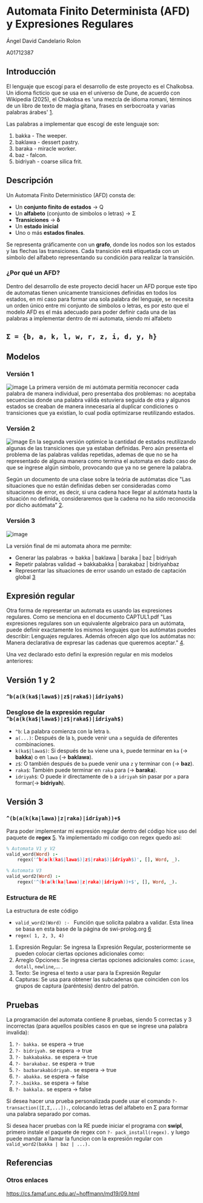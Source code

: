 # Automata Finito Determinista (AFD) y Expresiones Regulares

Ángel David Candelario Rolon

A01712387
## Introducción
El lenguaje que escogí para el desarrollo de este proyecto es el Chalkobsa. Un idioma ficticio que se usa en el universo de Dune, de acuerdo con Wikipedia (2025), el Chakobsa es 'una mezcla de idioma romaní, términos de un libro de texto de magia gitana, frases en serbocroata y varias palabras árabes' [1].

Las palabras a implementar que escogí de este lenguaje son:
1. bakka - The weeper.
2. baklawa - dessert pastry. 
3. baraka - miracle worker.
4. baz - falcon.
5. bidriyah - coarse silica frit.

## Descripción
Un Automata Finito Deterministico (AFD) consta de:
 - Un **conjunto finito de estados** ->  Q
 - Un **alfabeto** (conjunto de simbolos o letras) -> Σ
 - **Transiciones** ->  **δ**
 - Un **estado inicial**
 - Uno o más **estados finales**.

Se representa gráficamente con un **grafo**, donde los nodos son los estados y las flechas las transiciones. Cada transición está etiquetada con un símbolo del alfabeto representando su condición para realizar la transición.
### ¿Por qué un AFD?
Dentro del desarrollo de este proyecto decidí hacer un AFD porque este tipo de automatas tienen unicamente transiciones definidas en todos los estados, en mi caso para formar una sola palabra del lenguaje, se necesita un orden único entre mi conjunto de simbolos o letras, es por esto que el modelo AFD es el más adecuado para poder definir cada una de las palabras a implementar dentro de mi automata, siendo mi alfabeto 
## ``` Σ = {b, a, k, l, w, r, z, i, d, y, h} ```

## Modelos

### Versión 1 
![image](https://github.com/user-attachments/assets/fb4a5802-7092-4599-ac3d-c34847b4342b)
La primera versión de mi autómata permitía reconocer cada palabra de manera individual, pero presentaba dos problemas: no aceptaba secuencias donde una palabra válida estuviera seguida de otra y algunos estados se creaban de manera innecesaria al duplicar condiciones o transiciones que ya existían, lo cual podía optimizarse reutilizando estados.

### Versión 2
![image](https://github.com/user-attachments/assets/d293ff31-5491-400e-a446-b6777c6b4aeb)
En la segunda versión optimice la cantidad de estados reutilizando algunas de las transiciones que ya estaban definidas. Pero aún presenta el problema de las palabras validas repetidas, ademas de que no se ha representado de alguna manera como termina el automata en dado caso de que se ingrese algún simbolo, provocando que ya no se genere la palabra.

Según un documento de una clase sobre la teória de autómatas dice "Las situaciones que no están definidas deben ser consideradas como situaciones de error, es decir, si una cadena hace llegar al autómata hasta la situación no definida, consideraremos que la cadena no ha sido reconocida por dicho autómata” [2].

### Versión 3
![image](https://github.com/user-attachments/assets/f51ee38e-b8b7-4d31-94c9-b7a90dad6974)

La versión final de mi automata ahora me permite:
 - Generar las palabras -> bakka | baklawa | baraka | baz | bidriyah
 - Repetir palabras validad -> bakkabakka | barakabaz | bidriyahbaz
 - Representar las situaciones de error usando un estado de captación global [3]

## Expresión regular
Otra forma de representar un automata es usando las expresiones regulares. Como se menciona en el documento CAPTUL1.pdf "Las expresiones regulares son un equivalente algebraico para un autómata, puede definir exactamente los mismos lenguajes que los autómatas puedes describir: Lenguajes regulares. Además ofrecen algo que los autómatas no: Manera declarativa de expresar las cadenas que queremos aceptar." [4].

Una vez declarado esto definí la expresión regular en mis modelos anteriores:

## **Versión 1 y 2**
### ```^b(a(k(ka$|lawa$)|z$|raka$)|idriyah$)```

### Desglose de la expresión regular `^b(a(k(ka$|lawa$)|z$|raka$)|idriyah$)`

- `^b`: La palabra comienza con la letra `b`.
- `a(...)`: Después de la `b`, puede venir una `a` seguida de diferentes combinaciones.
- `k(ka$|lawa$)`: Si después de `ba` viene una `k`, puede terminar en `ka` (→ **bakka**) o en `lawa` (→ **baklawa**).
- `z$`: O también después de `ba` puede venir una `z` y terminar con (→ **baz**).
- `raka$`: También puede terminar en `raka` para (→ **baraka**).
- `idriyah$`: O puede ir directamente de `b` a `idriyah` sin pasar por `a`  para formar(→ **bidriyah**).

## **Versión 3**
### ```^(b(a(k(ka|lawa)|z|raka)|idriyah))+$```


Para poder implementar mi expresión regular dentro del código hice uso del paquete de **regex** [5]. Ya implementado mi codigo con regex quedo así:
````Prolog
% Automata V1 y V2
valid_word(Word) :-
    regex('^b(a(k(ka$|lawa$)|z$|raka$)|idriyah$)', [], Word, _).

% Automata V3
valid_word2(Word) :-
    regex('^(b(a(k(ka|lawa)|z|raka)|idriyah))+$', [], Word, _).
````

### Estructura de RE
La estructura de este código 

 - ```valid_word2(Word) :- ``` Función que solicita palabra a validar.
Esta línea se basa en esta base de la página de swi-prolog.org [6]
 - ```regex( 1, 2, 3, 4)``` 
1. Expresión Regular: Se ingresa la Expresión Regular, posteriormente se pueden colocar ciertas opciones adicionales como:
2. Arreglo Opciones: Se ingresa ciertas opciones adicionales como: ```icase```, ```dotall```, ```newline```,... .
3. Texto: Se ingresa el texto a usar para la Expresión Regular
4. Capturas: Se usa para obtener las subcadenas que coinciden con los grupos de captura (paréntesis) dentro del patrón.

## Pruebas
La programación del automata contiene 8 pruebas, siendo 5 correctas y 3 incorrectas (para aquellos posibles casos en que se ingrese una palabra invalida):
1. ```?- bakka.``` se espera -> true
2. ```?- bidriyah.``` se espera -> true
3. ```?- bakkabakka.``` se espera -> true
4. ```?- barakabaz.``` se espera -> true
5. ```?- bazbarakabidriyah.``` se espera -> true
6. ```?- abakka.``` se espera -> false
7. ```?-.baikka.``` se espera -> false
8. ```?- bakkala.``` se espera -> false

Si desea hacer una prueba personalizada puede usar el comando ```?-  transaction([Σ,Σ,...]).```, colocando letras del alfabeto en Σ para formar una palabra separado por comas.

Si desea hacer pruebas con la RE puede iniciar el programa con **swipl**, primero instale el paquete de regex con ```?- pack_install(regex).``` y luego puede mandar a llamar la funcion con la expresión regular con ```valid_word2(bakka | baz | ...).```

## Referencias
[1]: https://es.wikipedia.org/wiki/Chakobsa_(idioma_ficticio)

[2]: https://www.geocities.ws/mfagundez24/UJAP/Discreta/TeoriadeAutomata3.pdf?utm_source=chatgpt.com" (Clase3.doc, p. 2)

[3]: https://aconute.es/computacion/automatasFinitos/ejemplo_deter.html

[4]: https://posgrados.inaoep.mx/archivos/PosCsComputacionales/Curso_Propedeutico/Automatas/03_Automatas_ExpresionesRegularesLenguajes/CAPTUL1.PDF

[5]: https://www.swi-prolog.org/pack/list?p=regex

[6]: https://www.swi-prolog.org/pack/file_details/regex/prolog/regex.pl
### Otros enlaces
https://cs.famaf.unc.edu.ar/~hoffmann/md19/09.html
